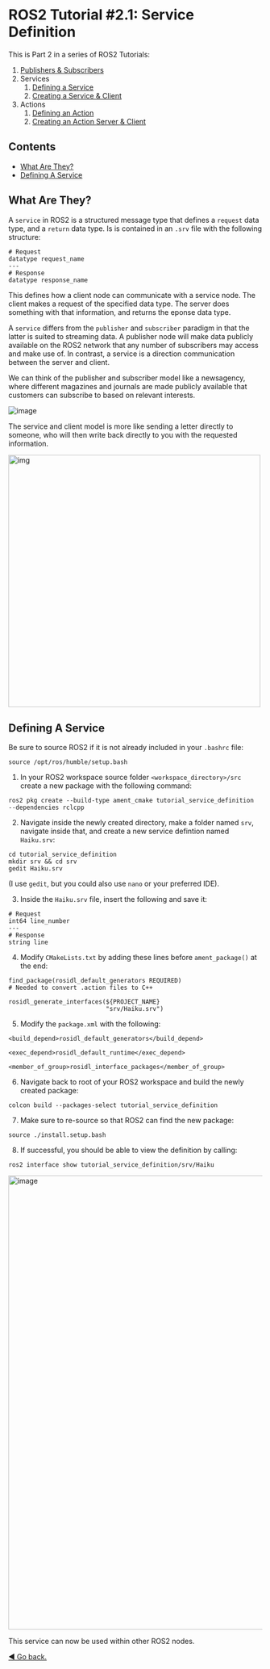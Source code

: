 # ROS2 Tutorial #2.1: Service Definition

This is Part 2 in a series of ROS2 Tutorials:
1. [Publishers & Subscribers](https://github.com/Woolfrey/tutorial_publisher_subscriber)
2. Services
     1. [Defining a Service](https://github.com/Woolfrey/tutorial_service_definition)
     2. [Creating a Service & Client](https://github.com/Woolfrey/tutorial_service_client)
4. Actions
     1. [Defining an Action](https://github.com/Woolfrey/tutorial_action_definition)
     2. [Creating an Action Server & Client](https://github.com/Woolfrey/tutorial_action_server)
        
## Contents
- [What Are They?](#what-are-they)
- [Defining A Service](#defining-a-service)

## What Are They?

A `service` in ROS2 is a structured message type that defines a `request` data type, and a `return` data type. Is is contained in an `.srv` file with the following structure:
```
# Request
datatype request_name
---
# Response
datatype response_name
```
This defines how a client node can communicate with a service node. The client makes a request of the specified data type. The server does something with that information, and returns the eponse data type.

A `service` differs from the `publisher` and `subscriber` paradigm in that the latter is suited to streaming data. A publisher node will make data publicly available on the ROS2 network that any number of subscribers may access and make use of. In contrast, a service is a direction communication between the server and client.

We can think of the publisher and subscriber model like a newsagency, where different magazines and journals are made publicly available that customers can subscribe to based on relevant interests.

![image](https://github.com/Woolfrey/tutorial_service_definition/assets/62581255/5ee507a5-65cb-4eac-9466-4b4e3efc96e5)

The service and client model is more like sending a letter directly to someone, who will then write back directly to you with the requested information.

<img src="https://github.com/Woolfrey/tutorial_service_definition/assets/62581255/6fa5991a-1272-4ddd-960a-dee4ec8a3217" alt="img" width="500" height="auto">

## Defining A Service

Be sure to source ROS2 if it is not already included in your `.bashrc` file:
```
source /opt/ros/humble/setup.bash
```

1) In your ROS2 workspace source folder `<workspace_directory>/src` create a new package with the following command:
```
ros2 pkg create --build-type ament_cmake tutorial_service_definition  --dependencies rclcpp
```
2) Navigate inside the newly created directory, make a folder named `srv`, navigate inside that, and create a new service defintion named `Haiku.srv`:
```
cd tutorial_service_definition
mkdir srv && cd srv
gedit Haiku.srv
```
(I use `gedit`, but you could also use `nano` or your preferred IDE).

3) Inside the `Haiku.srv` file, insert the following and save it:
```
# Request
int64 line_number
---
# Response
string line
```
4) Modify `CMakeLists.txt` by adding these lines before `ament_package()` at the end:
```
find_package(rosidl_default_generators REQUIRED)                                                    # Needed to convert .action files to C++

rosidl_generate_interfaces(${PROJECT_NAME}
                           "srv/Haiku.srv")
```
5) Modify the `package.xml` with the following:
```
<build_depend>rosidl_default_generators</build_depend>

<exec_depend>rosidl_default_runtime</exec_depend>

<member_of_group>rosidl_interface_packages</member_of_group>
```
6) Navigate back to root of your ROS2 workspace and build the newly created package:
```
colcon build --packages-select tutorial_service_definition
```
7) Make sure to re-source so that ROS2 can find the new package:
```
source ./install.setup.bash
```
8) If successful, you should be able to view the definition by calling:
```
ros2 interface show tutorial_service_definition/srv/Haiku
```
<img src="https://github.com/Woolfrey/tutorial_service_definition/assets/62581255/5e181c05-0ac1-430c-bad8-3fe68e9afcb7" alt="image" width="900" height="auto">

This service can now be used within other ROS2 nodes.

[:arrow_backward: Go back.](#ros2-tutorial-21-service-definition)

